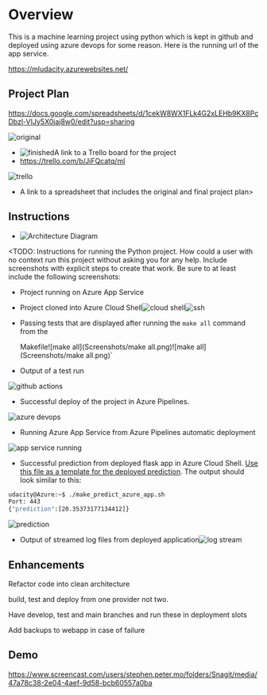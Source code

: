 # Overview

This is a machine learning project using python which is kept in github and deployed using azure devops for some reason. Here is the running url of the app service.



https://mludacity.azurewebsites.net/

## Project Plan

https://docs.google.com/spreadsheets/d/1cekW8WX1FLk4G2xLEHb9KX8PcDbzl-VIJy5X0jaj8w0/edit?usp=sharing

![original](https://tva1.sinaimg.cn/large/008vxvgGgy1h7bv27k86zj31sv0i0441.jpg)



* ![finished](https://tva1.sinaimg.cn/large/008vxvgGgy1h7bv2ng1kdj31sv0i0te9.jpg)A link to a Trello board for the project
* https://trello.com/b/JiFQcatq/ml

![trello](https://tva1.sinaimg.cn/large/008vxvgGgy1h7buwozbjgj30x809kaar.jpg)

* A link to a spreadsheet that includes the original and final project plan>

## Instructions

* ![Architecture Diagram](https://tva1.sinaimg.cn/large/008vxvgGgy1h7bua49yoxj30oi03dglo.jpg)

<TODO:  Instructions for running the Python project.  How could a user with no context run this project without asking you for any help.  Include screenshots with explicit steps to create that work. Be sure to at least include the following screenshots:

* Project running on Azure App Service

* Project cloned into Azure Cloud Shell![cloud shell](https://tva1.sinaimg.cn/large/008vxvgGgy1h7buds5y0qj30x809kt9x.jpg)![ssh]()

* Passing tests that are displayed after running the `make all` command from the 

  Makefile![make all](Screenshots/make all.png)![make all](Screenshots/make all.png)`

* Output of a test run

![github actions](https://tva1.sinaimg.cn/large/008vxvgGgy1h7buaw98o2j31y30rn40p.jpg)

* Successful deploy of the project in Azure Pipelines.  

![azure devops](https://tva1.sinaimg.cn/large/008vxvgGgy1h7bub6ypkyj30re0n9jsw.jpg)

* Running Azure App Service from Azure Pipelines automatic deployment

![app service running](https://tva1.sinaimg.cn/large/008vxvgGgy1h7e4gb2fnoj31hn0llq86.jpg)

* Successful prediction from deployed flask app in Azure Cloud Shell.  [Use this file as a template for the deployed prediction](https://github.com/udacity/nd082-Azure-Cloud-DevOps-Starter-Code/blob/master/C2-AgileDevelopmentwithAzure/project/starter_files/flask-sklearn/make_predict_azure_app.sh).
  The output should look similar to this:

```bash
udacity@Azure:~$ ./make_predict_azure_app.sh
Port: 443
{"prediction":[20.35373177134412]}
```

![prediction](https://tva1.sinaimg.cn/large/008vxvgGgy1h7fnden68hj30cx023q2x.jpg)

* Output of streamed log files from deployed application![log stream](https://tva1.sinaimg.cn/large/008vxvgGgy1h7fnewarw5j30ve02c3z3.jpg)

> 

## Enhancements

Refactor code into clean architecture

build, test and deploy from one provider not two.

Have develop, test and main branches and run these in deployment slots

Add backups to webapp in case of failure

## Demo 

https://www.screencast.com/users/stephen.peter.mo/folders/Snagit/media/47a78c38-2e04-4aef-9d58-bcb60557a0ba

